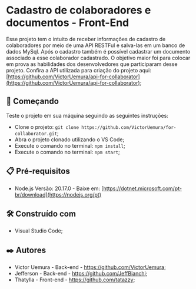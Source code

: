 # Cadastro de colaboradores e documentos - Front-End

Esse projeto tem o intuito de receber informações de cadastro de colaboradores por meio de uma API RESTFul e salva-las em um banco de dados MySql. Após o cadastro também é possível cadastrar um documento associado a esse colaborador cadastrado. O objetivo maior foi para colocar em prova as habilidades dos desenvolvedores que participaram desse projeto. Confira a API utilizada para criação do projeto aqui: [https://github.com/VictorUemura/api-for-collaborator](https://github.com/VictorUemura/api-for-collaborator);

## 🚀 Começando

Teste o projeto em sua máquina seguindo as seguintes instruções:

- Clone o projeto: `git clone https://github.com/VictorUemura/for-collaborator.git`;
- Abra o projeto clonado utilizando o VS Code;
- Execute o comando no terminal: `npm install`;
- Execute o comando no terminal: `npm start`;

## 📋 Pré-requisitos

- Node.js Versão: 20.17.0 - Baixe em: [https://dotnet.microsoft.com/pt-br/download](https://nodejs.org/pt)

## 🛠️ Construído com

- Visual Studio Code;

## ✒️ Autores

- Victor Uemura - Back-end - https://github.com/VictorUemura;
- Jefferson - Back-end - https://github.com/JeffBianchi;
- Thatylla - Front-end - https://github.com/tatazzy;
